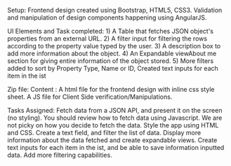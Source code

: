 Setup: Frontend design created using Bootstrap, HTML5, CSS3.
       Validation and manipulation  of design components happening using AngularJS.

UI Elements and Task completed: 1) A Table that fetches JSON object's properties from an external URL.
             2) A filter input for filtering the rows according to the property value typed by the user.
             3) A description box to add more information about the object.
             4) An Expandable viewAbout me section for giving entire information of the object stored.
             5) More filters added to sort by Property Type, Name or ID, Created text inputs for each item in the ist

Zip file: Content : A html file for the frontend design with inline css style sheet.
                    A JS file for Client Side verification/Manipulations.

Tasks Assigned:
Fetch data from a JSON API, and present it on the screen (no styling). You should review how to fetch data using Javascript. We are not picky on how you decide to fetch the data.
Style the app using HTML and CSS.
Create a text field, and filter the list of data.
Display more information about the data fetched and create expandable views.
Create text inputs for each item in the ist, and be able to save information inputted data. Add more filtering capabilities.

